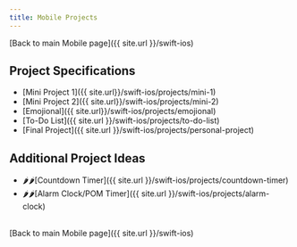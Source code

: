 ```yaml
---
title: Mobile Projects
---
```


[Back to main Mobile page]({{ site.url }}/swift-ios)

## Project Specifications

- [Mini Project 1]({{ site.url}}/swift-ios/projects/mini-1)
- [Mini Project 2]({{ site.url}}/swift-ios/projects/mini-2)
- [Emojional]({{ site.url}}/swift-ios/projects/emojional)
- [To-Do List]({{ site.url }}/swift-ios/projects/to-do-list)
- [Final Project]({{ site.url }}/swift-ios/projects/personal-project)

## Additional Project Ideas

- 🌶🌶[Countdown Timer]({{ site.url }}/swift-ios/projects/countdown-timer)
- 🌶🌶[Alarm Clock/POM Timer]({{ site.url }}/swift-ios/projects/alarm-clock)

<br>
[Back to main Mobile page]({{ site.url }}/swift-ios)
